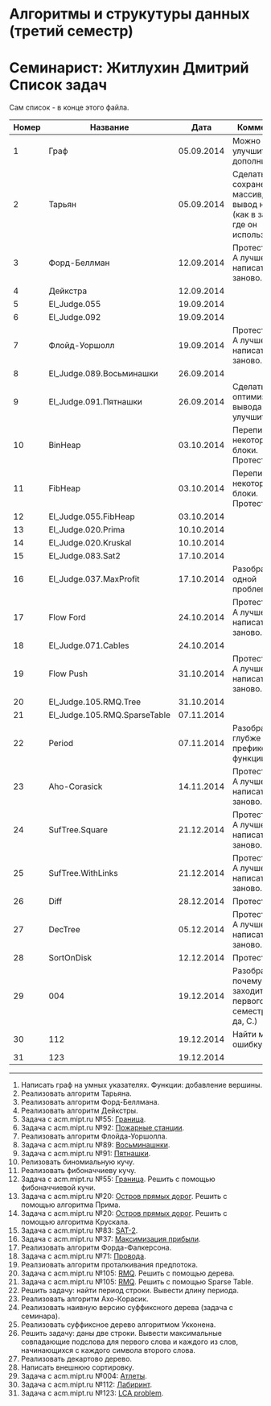 ﻿Алгоритмы и струкутуры данных (третий семестр)
===================
Семинарист: Житлухин Дмитрий
Список задач
=======================
Сам список - в конце этого файла.

|Номер | Название | Дата | Комментарий
|------|----------|----|---
|1|Граф|05.09.2014|Можно улучшить и дополнить.
|2|Тарьян|05.09.2014|Сделать сохранение в массив, а не вывод на экран (как в задачах, где он используется).
|3|Форд-Беллман|12.09.2014|Протестировать. А лучше написать заново.
|4|Дейкстра|12.09.2014|
|5|El_Judge.055|19.09.2014|
|6|El_Judge.092|19.09.2014|
|7|Флойд-Уоршолл|19.09.2014|Протестировать. А лучше написать заново.
|8|El_Judge.089.Восьминашки|26.09.2014|
|9|El_Judge.091.Пятнашки|26.09.2014|Сделать оптимизацию вывода и улучшить код.
|10|BinHeap|03.10.2014|Переписать некоторые блоки. Протестировать.
|11|FibHeap|03.10.2014|Переписать некоторые блоки. Протестировать.
|12|El_Judge.055.FibHeap|03.10.2014|
|13|El_Judge.020.Prima|10.10.2014|
|14|El_Judge.020.Kruskal|10.10.2014|
|15|El_Judge.083.Sat2|17.10.2014|
|16|El_Judge.037.MaxProfit|17.10.2014|Разобраться в одной проблемке.
|17|Flow Ford|24.10.2014|Протестировать. А лучше написать заново.
|18|El_Judge.071.Cables|24.10.2014|
|19|Flow Push|31.10.2014|Протестировать. А лучше написать заново.
|20|El_Judge.105.RMQ.Tree|31.10.2014|
|21|El_Judge.105.RMQ.SparseTable|07.11.2014|
|22|Period|07.11.2014|Разобраться глубже в работе префикс-функции.
|23|Aho-Corasick|14.11.2014|Протестировать. А лучше написать заново.
|24|SufTree.Square|21.12.2014|Протестировать. А лучше написать заново.
|25|SufTree.WithLinks|21.12.2014|Протестировать. А лучше написать заново.
|26|Diff|28.12.2014|Протестировать.
|27|DecTree|05.12.2014|Протестировать. А лучше написать заново.
|28|SortOnDisk|12.12.2014|Протестировать.
|29|004|19.12.2014|Разобраться, почему не заходит код с первого семестра. (Да-да, C.)
|30|112|19.12.2014|Найти мелкую ошибку.
|31|123|19.12.2014|
---------------------------------------
1. Написать граф на умных указателях. Функции: добавление вершины.
2. Реализовать алгоритм Тарьяна.
3. Реализовать алгоритм Форд-Беллмана.
4. Реализовать алгоритм Дейкстры.
5. Задача с acm.mipt.ru №55: [Граница](http://acm.mipt.ru/judge/problems.pl?problem=055).
6. Задача с acm.mipt.ru №92: [Пожарные станции](http://acm.mipt.ru/judge/problems.pl?problem=092).
7. Реализовать алгоритм Флойда-Уоршолла.
8. Задача с acm.mipt.ru №89: [Восьминашнки](http://acm.mipt.ru/judge/problems.pl?problem=089).
9. Задача с acm.mipt.ru №91: [Пятнашки](http://acm.mipt.ru/judge/problems.pl?problem=091).
10. Релизовать биномиальную кучу.
11. Реализовать фибоначчиеву кучу.
12. Задача с acm.mipt.ru №55: [Граница](http://acm.mipt.ru/judge/problems.pl?problem=055). Решить с помощью фибоначчиевой кучи.
13. Задача с acm.mipt.ru №20: [Остров прямых дорог](http://acm.mipt.ru/judge/problems.pl?problem=020). Решить с помощью алгоритма Прима.
14. Задача с acm.mipt.ru №20: [Остров прямых дорог](http://acm.mipt.ru/judge/problems.pl?problem=020). Решить с помощью алгоритма Крускала.
15. Задача с acm.mipt.ru №83: [SAT-2](http://acm.mipt.ru/judge/problems.pl?problem=083).
16. Задача с acm.mipt.ru №37: [Максимизация прибыли](http://acm.mipt.ru/judge/problems.pl?problem=037).
17. Реализовать алгоритм Форда-Фалкерсона.
18. Задача с acm.mipt.ru №71: [Провода](http://acm.mipt.ru/judge/problems.pl?problem=071).
19. Реалзиовать алгоритм проталкивания предпотока.
20. Задача с acm.mipt.ru №105: [RMQ](http://acm.mipt.ru/judge/problems.pl?problem=105). Решить с помощью дерева.
21. Задача с acm.mipt.ru №105: [RMQ](http://acm.mipt.ru/judge/problems.pl?problem=105). Решить с помощью Sparse Table.
22. Решить задачу: найти период строки. Вывести длину периода.
23. Реализовать алгоритм Ахо-Корасик.
24. Реализовать наивную версию суффиксного дерева (задача с семинара).
25. Реализовать суффиксное дерево алгоритмом Укконена.
26. Решить задачу: даны две строки. Вывести максимальные совпадающие подслова для первого слова и каждого из слов, начинающихся с каждого символа второго слова.
27. Реализовать декартово дерево.
28. Написать внешнюю сортировку.
30. Задача с acm.mipt.ru №004: [Атлеты](http://acm.mipt.ru/judge/problems.pl?problem=004).
31. Задача с acm.mipt.ru №112: [Лабиринт](http://acm.mipt.ru/judge/problems.pl?problem=112).
32. Задача с acm.mipt.ru №123: [LCA problem](http://acm.mipt.ru/judge/problems.pl?problem=123).
